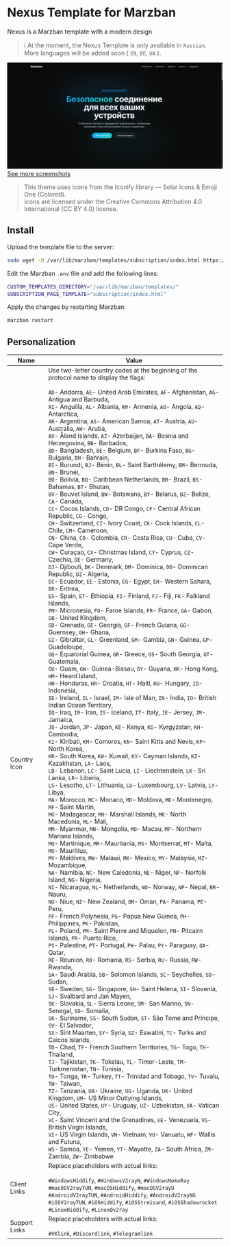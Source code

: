 # Nexus Template for Marzban
Nexus is a Marzban template with a modern design

> ℹ️ At the moment, the Nexus Template is only available in `Russian`. 
More languages will be added soon ( `EN`, `BE`, `UA` ).

![Nexus Template for Marzban](https://github.com/atemmix/Nexus/blob/main/screenshots/1.png)
[See more screenshots](https://github.com/atemmix/Nexus/tree/main/screenshots)

> This theme uses icons from the Iconify library — Solar Icons & Emoji One (Colored).<br>
Icons are licensed under the Creative Commons Attribution 4.0 International (CC BY 4.0) license.

## Install

Upload the template file to the server:
``` bash
sudo wget -O /var/lib/marzban/templates/subscription/index.html https://raw.githubusercontent.com/atemmix/Nexus/main/theme/nexus/index.html
```

Edit the Marzban `.env` file and add the following lines:
``` bash
CUSTOM_TEMPLATES_DIRECTORY="/var/lib/marzban/templates/"
SUBSCRIPTION_PAGE_TEMPLATE="subscription/index.html"
```

Apply the changes by restarting Marzban:
``` bash
marzban restart
```

## Personalization

| Name                      | Value                                                                           |
|---------------------------|---------------------------------------------------------------------------------|
| Country Icon              | Use two-letter country codes at the beginning of the protocol name to display the flags: <br><br> `AD`- Andorra, `AE`- United Arab Emirates, `AF`- Afghanistan, `AG`- Antigua and Barbuda,<br>`AI`- Anguilla, `AL`- Albania, `AM`- Armenia, `AO`- Angola, `AQ`- Antarctica,<br>`AR`- Argentina, `AS`- American Samoa, `AT`- Austria, `AU`- Australia, `AW`- Aruba,<br>`AX`- Åland Islands, `AZ`- Azerbaijan, `BA`- Bosnia and Herzegovina, `BB`- Barbados,<br>`BD`- Bangladesh, `BE`- Belgium, `BF`- Burkina Faso, `BG`- Bulgaria, `BH`- Bahrain,<br>`BI`- Burundi, `BJ`- Benin, `BL`- Saint Barthélemy, `BM`- Bermuda, `BN`- Brunei,<br>`BO`- Bolivia, `BQ`- Caribbean Netherlands, `BR`- Brazil, `BS`- Bahamas, `BT`- Bhutan,<br>`BV`- Bouvet Island, `BW`- Botswana, `BY`- Belarus, `BZ`- Belize, `CA`- Canada,<br>`CC`- Cocos Islands, `CD`- DR Congo, `CF`- Central African Republic, `CG`- Congo,<br>`CH`- Switzerland, `CI`- Ivory Coast, `CK`- Cook Islands, `CL`- Chile, `CM`- Cameroon,<br>`CN`- China, `CO`- Colombia, `CR`- Costa Rica, `CU`- Cuba, `CV`- Cape Verde,<br>`CW`- Curaçao, `CX`- Christmas Island, `CY`- Cyprus, `CZ`- Czechia, `DE`- Germany,<br>`DJ`- Djibouti, `DK`- Denmark, `DM`- Dominica, `DO`- Dominican Republic, `DZ`- Algeria,<br>`EC`- Ecuador, `EE`- Estonia, `EG`- Egypt, `EH`- Western Sahara, `ER`- Eritrea,<br>`ES`- Spain, `ET`- Ethiopia, `FI`- Finland, `FJ`- Fiji, `FK`- Falkland Islands,<br>`FM`- Micronesia, `FO`- Faroe Islands, `FR`- France, `GA`- Gabon, `GB`- United Kingdom,<br>`GD`- Grenada, `GE`- Georgia, `GF`- French Guiana, `GG`- Guernsey, `GH`- Ghana,<br>`GI`- Gibraltar, `GL`- Greenland, `GM`- Gambia, `GN`- Guinea, `GP`- Guadeloupe,<br>`GQ`- Equatorial Guinea, `GR`- Greece, `GS`- South Georgia, `GT`- Guatemala,<br>`GU`- Guam, `GW`- Guinea-Bissau, `GY`- Guyana, `HK`- Hong Kong, `HM`- Heard Island,<br>`HN`- Honduras, `HR`- Croatia, `HT`- Haiti, `HU`- Hungary, `ID`- Indonesia,<br>`IE`- Ireland, `IL`- Israel, `IM`- Isle of Man, `IN`- India, `IO`- British Indian Ocean Territory,<br>`IQ`- Iraq, `IR`- Iran, `IS`- Iceland, `IT`- Italy, `JE`- Jersey, `JM`- Jamaica,<br>`JO`- Jordan, `JP`- Japan, `KE`- Kenya, `KG`- Kyrgyzstan, `KH`- Cambodia,<br>`KI`- Kiribati, `KM`- Comoros, `KN`- Saint Kitts and Nevis, `KP`- North Korea,<br>`KR`- South Korea, `KW`- Kuwait, `KY`- Cayman Islands, `KZ`- Kazakhstan, `LA`- Laos,<br>`LB`- Lebanon, `LC`- Saint Lucia, `LI`- Liechtenstein, `LK`- Sri Lanka, `LR`- Liberia,<br>`LS`- Lesotho, `LT`- Lithuania, `LU`- Luxembourg, `LV`- Latvia, `LY`- Libya,<br>`MA`- Morocco, `MC`- Monaco, `MD`- Moldova, `ME`- Montenegro, `MF`- Saint Martin,<br>`MG`- Madagascar, `MH`- Marshall Islands, `MK`- North Macedonia, `ML`- Mali,<br>`MM`- Myanmar, `MN`- Mongolia, `MO`- Macau, `MP`- Northern Mariana Islands,<br>`MQ`- Martinique, `MR`- Mauritania, `MS`- Montserrat, `MT`- Malta, `MU`- Mauritius,<br>`MV`- Maldives, `MW`- Malawi, `MX`- Mexico, `MY`- Malaysia, `MZ`- Mozambique,<br>`NA`- Namibia, `NC`- New Caledonia, `NE`- Niger, `NF`- Norfolk Island, `NG`- Nigeria,<br>`NI`- Nicaragua, `NL`- Netherlands, `NO`- Norway, `NP`- Nepal, `NR`- Nauru,<br>`NU`- Niue, `NZ`- New Zealand, `OM`- Oman, `PA`- Panama, `PE`- Peru,<br>`PF`- French Polynesia, `PG`- Papua New Guinea, `PH`- Philippines, `PK`- Pakistan,<br>`PL`- Poland, `PM`- Saint Pierre and Miquelon, `PN`- Pitcairn Islands, `PR`- Puerto Rico,<br>`PS`- Palestine, `PT`- Portugal, `PW`- Palau, `PY`- Paraguay, `QA`- Qatar,<br>`RE`- Réunion, `RO`- Romania, `RS`- Serbia, `RU`- Russia, `RW`- Rwanda,<br>`SA`- Saudi Arabia, `SB`- Solomon Islands, `SC`- Seychelles, `SD`- Sudan,<br>`SE`- Sweden, `SG`- Singapore, `SH`- Saint Helena, `SI`- Slovenia, `SJ`- Svalbard and Jan Mayen,<br>`SK`- Slovakia, `SL`- Sierra Leone, `SM`- San Marino, `SN`- Senegal, `SO`- Somalia,<br>`SR`- Suriname, `SS`- South Sudan, `ST`- São Tomé and Príncipe, `SV`- El Salvador,<br>`SX`- Sint Maarten, `SY`- Syria, `SZ`- Eswatini, `TC`- Turks and Caicos Islands,<br>`TD`- Chad, `TF`- French Southern Territories, `TG`- Togo, `TH`- Thailand,<br>`TJ`- Tajikistan, `TK`- Tokelau, `TL`- Timor-Leste, `TM`- Turkmenistan, `TN`- Tunisia,<br>`TO`- Tonga, `TR`- Turkey, `TT`- Trinidad and Tobago, `TV`- Tuvalu, `TW`- Taiwan,<br>`TZ`- Tanzania, `UA`- Ukraine, `UG`- Uganda, `UK`- United Kingdom, `UM`- US Minor Outlying Islands,<br>`US`- United States, `UY`- Uruguay, `UZ`- Uzbekistan, `VA`- Vatican City,<br>`VC`- Saint Vincent and the Grenadines, `VE`- Venezuela, `VG`- British Virgin Islands,<br>`VI`- US Virgin Islands, `VN`- Vietnam, `VU`- Vanuatu, `WF`- Wallis and Futuna,<br>`WS`- Samoa, `YE`- Yemen, `YT`- Mayotte, `ZA`- South Africa, `ZM`- Zambia, `ZW`- Zimbabwe |
| Client Links             | Replace placeholders with actual links: <br><br> `#WindowsHiddify`, `#WindowsV2rayN`, `#WindowsNekoRay`<br>`#macOSV2rayTUN`, `#macOSHiddify`, `#macOSV2rayU`<br>`#AndroidV2rayTUN`, `#AndroidHiddify`, `#AndroidV2rayNG`<br>`#iOSV2rayTUN`, `#iOSHiddify`, `#iOSStreisand`, `#iOSShadowrocket`<br>`#LinuxHiddify`, `#LinuxQv2ray` |
| Support Links             | Replace placeholders with actual links: <br><br> `#VKlink`, `#Discordlink`, `#Telegramlink` |

